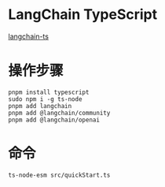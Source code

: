 # LangChain TypeScript

[langchain-ts](https://js.langchain.com/docs/get_started/introduction)

# 操作步骤

```shell
pnpm install typescript
sudo npm i -g ts-node
pnpm add langchain
pnpm add @langchain/community
pnpm add @langchain/openai
```

# 命令

```
ts-node-esm src/quickStart.ts
```

